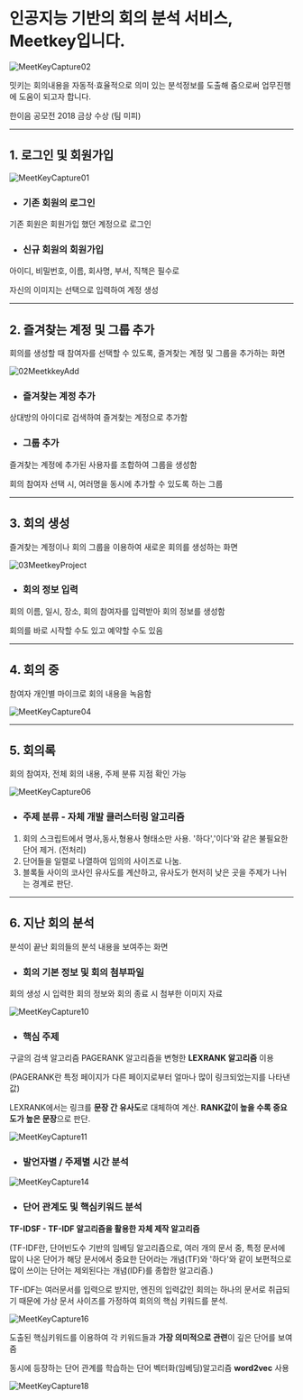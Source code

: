 # 인공지능 기반의 회의 분석 서비스, Meetkey입니다.

![MeetKeyCapture02](https://user-images.githubusercontent.com/39908077/57983578-8366ae00-7a8e-11e9-8552-f818f2e12534.png)

밋키는 회의내용을 자동적·효율적으로 의미 있는 분석정보를 도출해 줌으로써 업무진행에 도움이 되고자 합니다.

한이음 공모전 2018 금상 수상 (팀 미피)

***
## 1. 로그인 및 회원가입

![MeetKeyCapture01](https://user-images.githubusercontent.com/39908077/57983074-d63d6700-7a88-11e9-86ce-b9983c74dd08.png)


* ### 기존 회원의 로그인
기존 회원은 회원가입 했던 계정으로 로그인

* ### 신규 회원의 회원가입
아이디, 비밀번호, 이름, 회사명, 부서, 직책은 필수로

자신의 이미지는 선택으로 입력하여 계정 생성

***
## 2. 즐겨찾는 계정 및 그룹 추가
회의를 생성할 때 참여자를 선택할 수 있도록, 즐겨찾는 계정 및 그룹을 추가하는 화면

![02MeetkkeyAdd](https://user-images.githubusercontent.com/39908077/57983489-6382ba80-7a8d-11e9-9101-8a45e3f212e5.png)

* ### 즐겨찾는 계정 추가
상대방의 아이디로 검색하여 즐겨찾는 계정으로 추가함

* ### 그룹 추가
즐겨찾는 계정에 추가된 사용자를 조합하여 그룹을 생성함

회의 참여자 선택 시, 여러명을 동시에 추가할 수 있도록 하는 그룹

***
## 3. 회의 생성
즐겨찾는 계정이나 회의 그룹을 이용하여 새로운 회의를 생성하는 화면

![03MeetkeyProject](https://user-images.githubusercontent.com/39908077/57983508-8dd47800-7a8d-11e9-88f1-0da9d4c1735e.png)

* ### 회의 정보 입력
회의 이름, 일시, 장소, 회의 참여자를 입력받아 회의 정보를 생성함

회의를 바로 시작할 수도 있고 예약할 수도 있음

***
## 4. 회의 중
참여자 개인별 마이크로 회의 내용을 녹음함

![MeetKeyCapture04](https://user-images.githubusercontent.com/39908077/57983118-36340d80-7a89-11e9-8aa0-f15147eb301b.png)

***
## 5. 회의록
회의 참여자, 전체 회의 내용, 주제 분류 지점 확인 가능

![MeetKeyCapture06](https://user-images.githubusercontent.com/39908077/57983128-5794f980-7a89-11e9-996e-70583fa10798.png)

* ### 주제 분류 - 자체 개발 클러스터링 알고리즘
1. 회의 스크립트에서 명사,동사,형용사 형태소만 사용. '하다','이다'와 같은 불필요한 단어 제거. (전처리)
2. 단어들을 일렬로 나열하여 임의의 사이즈로 나눔.
3. 블록들 사이의 코사인 유사도를 계산하고, 유사도가 현저히 낮은 곳을 주제가 나뉘는 경계로 판단.

***
## 6. 지난 회의 분석
분석이 끝난 회의들의 분석 내용을 보여주는 화면

* ### 회의 기본 정보 및 회의 첨부파일
회의 생성 시 입력한 회의 정보와 회의 종료 시 첨부한 이미지 자료

![MeetKeyCapture10](https://user-images.githubusercontent.com/39908077/57983143-7dba9980-7a89-11e9-9cb8-2dcdb73b43e8.png)

* ### 핵심 주제
구글의 검색 알고리즘 PAGERANK 알고리즘을 변형한 **LEXRANK 알고리즘** 이용

(PAGERANK란 특정 페이지가 다른 페이지로부터 얼마나 많이 링크되었는지를 나타낸 값)

LEXRANK에서는 링크를 **문장 간 유사도**로 대체하여 계산. **RANK값이 높을 수록 중요도가 높은 문장**으로 판단.

![MeetKeyCapture11](https://user-images.githubusercontent.com/39908077/57983165-b195bf00-7a89-11e9-987c-581896016310.png)

* ### 발언자별 / 주제별 시간 분석

![MeetKeyCapture14](https://user-images.githubusercontent.com/39908077/57983174-d2f6ab00-7a89-11e9-8aa9-7b3e4f48bad5.png)


* ### 단어 관계도 및 핵심키워드 분석

**TF-IDSF - TF-IDF 알고리즘을 활용한 자체 제작 알고리즘**

(TF-IDF란, 단어빈도수 기반의 임베딩 알고리즘으로, 여러 개의 문서 중, 특정 문서에 많이 나온 단어가 해당 문서에서 중요한 단어라는 개념(TF)와 '하다'와 같이 보편적으로 많이 쓰이는 단어는 제외된다는 개념(IDF)를 종합한 알고리즘.)

TF-IDF는 여러문서를 입력으로 받지만, 엔진의 입력값인 회의는 하나의 문서로 취급되기 때문에 가상 문서 사이즈를 가정하여 회의의 핵심 키워드를 분석.

![MeetKeyCapture16](https://user-images.githubusercontent.com/39908077/57983207-20731800-7a8a-11e9-8bdb-a913b034bb62.png)

도출된 핵심키워드를 이용하여 각 키워드들과 **가장 의미적으로 관련**이 깊은 단어를 보여줌

동시에 등장하는 단어 관계를 학습하는 단어 벡터화(임베딩)알고리즘 **word2vec** 사용

![MeetKeyCapture18](https://user-images.githubusercontent.com/39908077/57983227-6203c300-7a8a-11e9-9a25-d7bfb63f24da.png)



